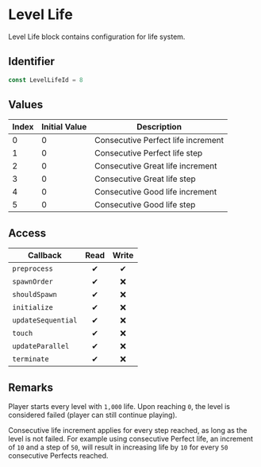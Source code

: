 # Level Life

Level Life block contains configuration for life system.

## Identifier

```ts
const LevelLifeId = 8
```

## Values

| Index | Initial Value | Description                        |
| ----- | ------------- | ---------------------------------- |
| 0     | 0             | Consecutive Perfect life increment |
| 1     | 0             | Consecutive Perfect life step      |
| 2     | 0             | Consecutive Great life increment   |
| 3     | 0             | Consecutive Great life step        |
| 4     | 0             | Consecutive Good life increment    |
| 5     | 0             | Consecutive Good life step         |

## Access

| Callback           | Read | Write |
| ------------------ | :--: | :---: |
| `preprocess`       |  ✔   |   ✔   |
| `spawnOrder`       |  ✔   |  ❌   |
| `shouldSpawn`      |  ✔   |  ❌   |
| `initialize`       |  ✔   |  ❌   |
| `updateSequential` |  ✔   |  ❌   |
| `touch`            |  ✔   |  ❌   |
| `updateParallel`   |  ✔   |  ❌   |
| `terminate`        |  ✔   |  ❌   |

## Remarks

Player starts every level with `1,000` life. Upon reaching `0`, the level is considered failed (player can still continue playing).

Consecutive life increment applies for every step reached, as long as the level is not failed. For example using consecutive Perfect life, an increment of `10` and a step of `50`, will result in increasing life by `10` for every `50` consecutive Perfects reached.
